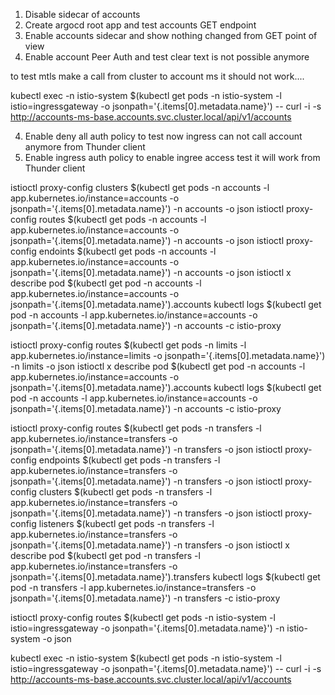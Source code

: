1. Disable sidecar of accounts 
2. Create argocd root app and test accounts GET endpoint
2. Enable accounts sidecar and show nothing changed from GET point of view
3. Enable account Peer Auth and test clear text is not possible anymore

to test mtls make a call from cluster to account ms it should not work....

kubectl exec -n istio-system $(kubectl get pods -n istio-system -l istio=ingressgateway -o jsonpath='{.items[0].metadata.name}') -- curl -i -s  http://accounts-ms-base.accounts.svc.cluster.local/api/v1/accounts


4. Enable deny all auth policy to test now ingress can not call account anymore from Thunder client
5. Enable ingress auth policy to enable ingree access test it will work from Thunder client



<!-- accounts -->
istioctl proxy-config clusters $(kubectl get pods -n accounts -l app.kubernetes.io/instance=accounts -o jsonpath='{.items[0].metadata.name}') -n accounts -o json
istioctl proxy-config routes $(kubectl get pods -n accounts -l app.kubernetes.io/instance=accounts -o jsonpath='{.items[0].metadata.name}') -n accounts -o json
istioctl proxy-config endoints $(kubectl get pods -n accounts -l app.kubernetes.io/instance=accounts -o jsonpath='{.items[0].metadata.name}') -n accounts -o json
istioctl x describe pod $(kubectl get pod -n accounts -l app.kubernetes.io/instance=accounts -o jsonpath='{.items[0].metadata.name}').accounts
kubectl logs $(kubectl get pod -n accounts -l app.kubernetes.io/instance=accounts -o jsonpath='{.items[0].metadata.name}') -n accounts -c istio-proxy


<!-- limits -->

istioctl proxy-config routes $(kubectl get pods -n limits -l app.kubernetes.io/instance=limits -o jsonpath='{.items[0].metadata.name}') -n limits -o json
istioctl x describe pod $(kubectl get pod -n accounts -l app.kubernetes.io/instance=accounts -o jsonpath='{.items[0].metadata.name}').accounts
kubectl logs $(kubectl get pod -n accounts -l app.kubernetes.io/instance=accounts -o jsonpath='{.items[0].metadata.name}') -n accounts -c istio-proxy


<!-- transfers -->

istioctl proxy-config routes $(kubectl get pods -n transfers -l app.kubernetes.io/instance=transfers -o jsonpath='{.items[0].metadata.name}') -n transfers -o json
istioctl proxy-config endpoints $(kubectl get pods -n transfers -l app.kubernetes.io/instance=transfers -o jsonpath='{.items[0].metadata.name}') -n transfers -o json
istioctl proxy-config clusters $(kubectl get pods -n transfers -l app.kubernetes.io/instance=transfers -o jsonpath='{.items[0].metadata.name}') -n transfers -o json
istioctl proxy-config listeners $(kubectl get pods -n transfers -l app.kubernetes.io/instance=transfers -o jsonpath='{.items[0].metadata.name}') -n transfers -o json
istioctl x describe pod $(kubectl get pod -n transfers -l app.kubernetes.io/instance=transfers -o jsonpath='{.items[0].metadata.name}').transfers
kubectl logs $(kubectl get pod -n transfers -l app.kubernetes.io/instance=transfers -o jsonpath='{.items[0].metadata.name}') -n transfers -c istio-proxy



istioctl proxy-config routes $(kubectl get pods -n istio-system -l istio=ingressgateway -o jsonpath='{.items[0].metadata.name}') -n istio-system -o json





kubectl exec -n istio-system $(kubectl get pods -n istio-system -l istio=ingressgateway -o jsonpath='{.items[0].metadata.name}') -- curl -i -s  http://accounts-ms-base.accounts.svc.cluster.local/api/v1/accounts